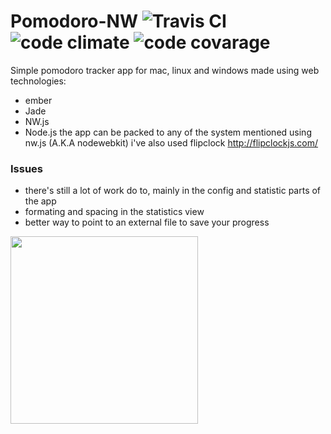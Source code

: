 # Pomodoro-NW   ![Travis CI](https://travis-ci.org/0000marcell/Pomodoro-NW.svg?branch=master "Travis CI")  ![code climate](https://codeclimate.com/github/0000marcell/Pomodoro-NW/badges/gpa.svg "code climate") ![code covarage](https://codeclimate.com/github/0000marcell/Pomodoro-NW/badges/coverage.svg "code covarage")

Simple pomodoro tracker app for mac, linux and windows made using web technologies:
* ember
* Jade
* NW.js
* Node.js
the app can be packed to any of the system mentioned using nw.js (A.K.A nodewebkit) 
i've also used flipclock http://flipclockjs.com/

### Issues 
* there's still a lot of work do to, mainly in the config and statistic parts of the app
* formating and spacing in the statistics view 
* better way to point to an external file to save your progress 

<img src=https://s3-us-west-2.amazonaws.com/blogmarcellheroku/posts/images/Captura+de+Tela+2015-08-10+a%CC%80s+19.54.02.png width=300 height=300 />

